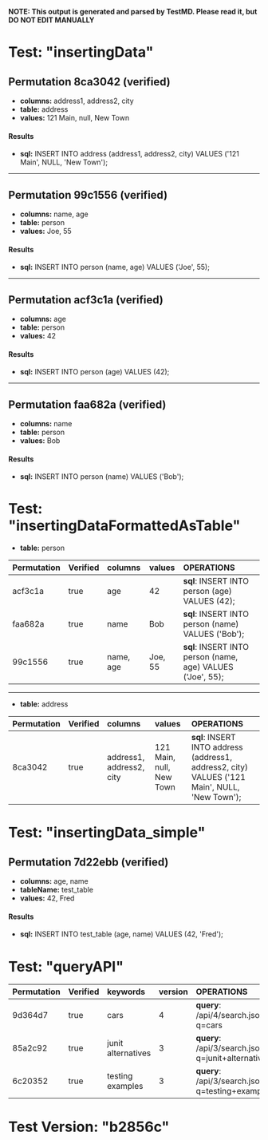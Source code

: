 **NOTE: This output is generated and parsed by TestMD. Please read it, but DO NOT EDIT MANUALLY**

# Test: "insertingData" #

## Permutation 8ca3042 (verified) ##

- **columns:** address1, address2, city
- **table:** address
- **values:** 121 Main, null, New Town

#### Results ####

- **sql:** INSERT INTO address (address1, address2, city) VALUES ('121 Main', NULL, 'New Town');

---------------------------------------

## Permutation 99c1556 (verified) ##

- **columns:** name, age
- **table:** person
- **values:** Joe, 55

#### Results ####

- **sql:** INSERT INTO person (name, age) VALUES ('Joe', 55);

---------------------------------------

## Permutation acf3c1a (verified) ##

- **columns:** age
- **table:** person
- **values:** 42

#### Results ####

- **sql:** INSERT INTO person (age) VALUES (42);

---------------------------------------

## Permutation faa682a (verified) ##

- **columns:** name
- **table:** person
- **values:** Bob

#### Results ####

- **sql:** INSERT INTO person (name) VALUES ('Bob');

# Test: "insertingDataFormattedAsTable" #

- **table:** person

| Permutation | Verified | columns   | values  | OPERATIONS
| :---------- | :------- | :-------- | :------ | :------
| acf3c1a     | true     | age       | 42      | **sql**: INSERT INTO person (age) VALUES (42);
| faa682a     | true     | name      | Bob     | **sql**: INSERT INTO person (name) VALUES ('Bob');
| 99c1556     | true     | name, age | Joe, 55 | **sql**: INSERT INTO person (name, age) VALUES ('Joe', 55);

---------------------------------------

- **table:** address

| Permutation | Verified | columns                  | values                   | OPERATIONS
| :---------- | :------- | :----------------------- | :----------------------- | :------
| 8ca3042     | true     | address1, address2, city | 121 Main, null, New Town | **sql**: INSERT INTO address (address1, address2, city) VALUES ('121 Main', NULL, 'New Town');

# Test: "insertingData_simple" #

## Permutation 7d22ebb (verified) ##

- **columns:** age, name
- **tableName:** test_table
- **values:** 42, Fred

#### Results ####

- **sql:** INSERT INTO test_table (age, name) VALUES (42, 'Fred');

# Test: "queryAPI" #

| Permutation | Verified | keywords           | version | OPERATIONS
| :---------- | :------- | :----------------- | :------ | :------
| 9d364d7     | true     | cars               | 4       | **query**: /api/4/search.json?q=cars
| 85a2c92     | true     | junit alternatives | 3       | **query**: /api/3/search.json?q=junit+alternatives
| 6c20352     | true     | testing examples   | 3       | **query**: /api/3/search.json?q=testing+examples

# Test Version: "b2856c" #